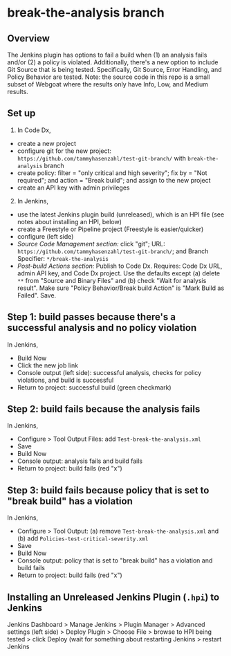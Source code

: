 # break-the-analysis branch

## Overview
The Jenkins plugin has options to fail a build when (1) an analysis fails and/or (2) a policy is violated. Additionally, there's a new option to include Git Source that is being tested. Specifically,  Git Source, Error Handling, and Policy Behavior are tested. Note: the source code in this repo is a small subset of Webgoat where the results only have Info, Low, and Medium results. 

## Set up
1. In Code Dx, 
- create a new project 
- configure git for the new project: `https://github.com/tammyhasenzahl/test-git-branch/` with `break-the-analysis` branch
- create policy: filter = "only critical and high severity"; fix by = "Not required"; and action = "Break build"; and assign to the new project 
- create an API key with admin privileges

2. In Jenkins, 
- use the latest Jenkins plugin build (unreleased), which is an HPI file (see notes about installing an HPI, below)
- create a Freestyle or Pipeline project (Freestyle is easier/quicker)
- configure (left side)
- *Source Code Management section:* click "git"; URL: `https://github.com/tammyhasenzahl/test-git-branch/`; and Branch Specifier: `*/break-the-analysis`
- *Post-build Actions section:* Publish to Code Dx. Requires: Code Dx URL, admin API key, and Code Dx project. Use the defaults except (a) delete `**` from "Source and Binary Files" and (b) check "Wait for analysis result".  Make sure "Policy Behavior/Break build Action" is "Mark Build as Failed". Save.

## Step 1: build passes because there's a successful analysis and no policy violation
In Jenkins, 
- Build Now
- Click the new job link
- Console output (left side): successful analysis, checks for policy violations, and build is successful
- Return to project: successful build (green checkmark)


## Step 2: build fails because the analysis fails
In Jenkins, 
- Configure > Tool Output Files: add `Test-break-the-analysis.xml`
- Save
- Build Now
- Console output: analysis fails and build fails
- Return to project: build fails (red "x")

## Step 3: build fails because policy that is set to "break build" has a violation 
In Jenkins,
- Configure > Tool Output: (a) remove `Test-break-the-analysis.xml` and (b) add  `Policies-test-critical-severity.xml`
- Save
- Build Now
- Console output: policy that is set to "break build" has a violation and build fails
- Return to project: build fails (red "x")

## Installing an Unreleased Jenkins Plugin (`.hpi`) to Jenkins
Jenkins Dashboard > Manage Jenkins > Plugin Manager >
Advanced settings (left side) > Deploy Plugin > Choose File > browse to HPI being tested > click Deploy (wait for something about restarting Jenkins > restart Jenkins


